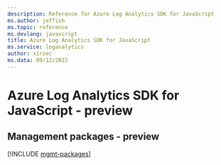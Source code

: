 ```yaml
---
description: Reference for Azure Log Analytics SDK for JavaScript
ms.author: jeffish
ms.topic: reference
ms.devlang: javascript
title: Azure Log Analytics SDK for JavaScript
ms.service: loganalytics
author: xirzec
ms.data: 09/12/2022
---
```

# Azure Log Analytics SDK for JavaScript - preview

## Management packages - preview
[!INCLUDE [mgmt-packages](log-analytics-mgmt-index.md)]